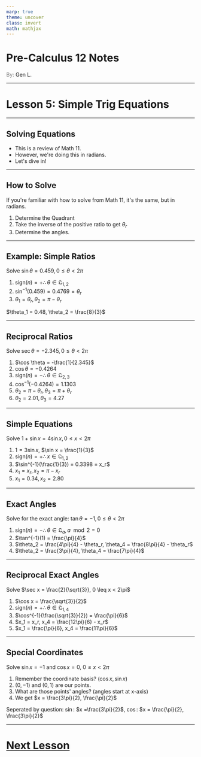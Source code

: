 ```yaml
---
marp: true
theme: uncover
class: invert
math: mathjax
---
```


# <!--fit--> Pre-Calculus 12 Notes
<span style="color:grey">By:</span> Gen L.

<!--_footer: In partnership with Hyperion University, 2024-->

---

<!--paginate: true-->

# Lesson 5: Simple Trig Equations

---

## Solving Equations

* This is a review of Math 11.
* However, we're doing this in radians.
* Let's dive in!

---

## How to Solve

If you're familiar with how to solve from Math 11, it's the same, but in radians.

1. Determine the Quadrant
2. Take the inverse of the positive ratio to get $\theta_r$
3. Determine the angles.

---

## Example: Simple Ratios

Solve $\sin \theta = 0.459, 0 \leq \theta < 2\pi$

1. $\text{sign}(n) = + \therefore \theta \in \mathfrak{Q}_{1,2}$
2. $\sin^{-1}(0.459) = 0.4769 = \theta_r$
3. $\theta_1 = \theta_r, \theta_2 = \pi - \theta_r$

$\theta_1 = 0.48, \theta_2 = \frac{8}{3}$

---

## Reciprocal Ratios

Solve $\sec \theta = - 2.345, 0 \leq \theta < 2\pi$

1. $\cos \theta = -\frac{1}{2.345}$
2. $\cos \theta = -0.4264$
3. $\text{sign}(n) = - \therefore \theta \in \mathfrak{Q}_{2,3}$
4. $\cos^{-1}(-0.4264) = 1.1303$
5. $\theta_2 = \pi - \theta_r, \theta_3 = \pi + \theta_r$
6. $\theta_2 = 2.01, \theta_3 = 4.27$

---

## Simple Equations

Solve $1 + \sin x = 4 \sin x, 0 \leq x < 2\pi$

1. $1 = 3 \sin x$, $\sin x = \frac{1}{3}$
2. $\text{sign}(n) = + \therefore x \in \mathfrak{Q}_{1,2}$
3. $\sin^{-1}(\frac{1}{3}) = 0.3398 = x_r$
4. $x_1 = x_r, x_2 = \pi - x_r$
5. $x_1 = 0.34, x_2 = 2.80$

---

## Exact Angles

Solve for the exact angle: $\tan \theta = -1, 0 \leq \theta < 2\pi$

1. $\text{sign}(n) = - \therefore \theta \in \mathfrak{Q}_{a}, a \mod 2 = 0$
2. $\tan^{-1}(1) = \frac{\pi}{4}$
3. $\theta_2 = \frac{4\pi}{4} - \theta_r, \theta_4 = \frac{8\pi}{4} - \theta_r$
4. $\theta_2 = \frac{3\pi}{4}, \theta_4 = \frac{7\pi}{4}$

---

## Reciprocal Exact Angles

Solve $\sec x = \frac{2}{\sqrt{3}}, 0 \leq x < 2\pi$

1. $\cos x = \frac{\sqrt{3}}{2}$
2. $\text{sign}(n) = + \therefore \theta \in \mathfrak{Q}_{1,4}$
3. $\cos^{-1}(\frac{\sqrt{3}}{2}) = \frac{\pi}{6}$
4. $x_1 = x_r, x_4 = \frac{12\pi}{6} - x_r$
5. $x_1 = \frac{\pi}{6}, x_4 = \frac{11\pi}{6}$

---

## Special Coordinates

Solve $\sin x = -1$ and $\cos x = 0$, $0 \leq x < 2\pi$

1. Remember the coordinate basis? $(\cos x, \sin x)$
2. $(0, -1)$ and $(0, 1)$ are our points.
3. What are those points' angles? (angles start at x-axis)
4. We get $x = \frac{3\pi}{2}, \frac{\pi}{2}$

Seperated by question:
$\sin$: $x =\frac{3\pi}{2}$, $\cos$: $x = \frac{\pi}{2}, \frac{3\pi}{2}$

---

# [Next Lesson](Lesson%206.html)
